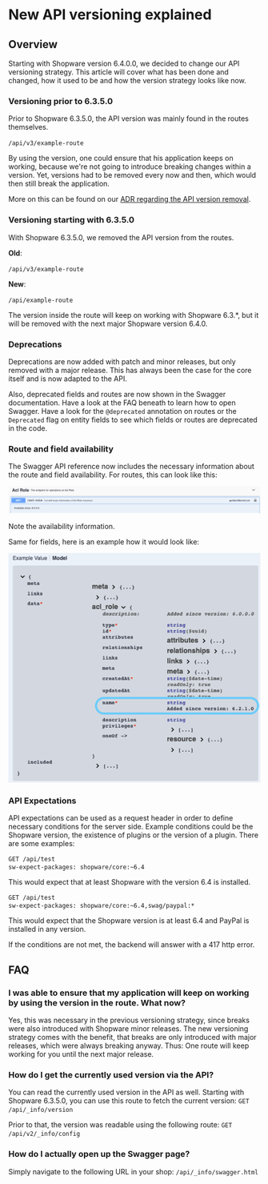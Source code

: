 # New API versioning explained

## Overview

Starting with Shopware version 6.4.0.0, we decided to change our API versioning strategy. 
This article will cover what has been done and changed, how it used to be and how the version strategy looks like now.

### Versioning prior to 6.3.5.0

Prior to Shopware 6.3.5.0, the API version was mainly found in the routes themselves.

`/api/v3/example-route`

By using the version, one could ensure that his application keeps on working, because we're not going to introduce breaking 
changes within a version. Yet, versions had to be removed every now and then, which would then still break the application.

More on this can be found on our [ADR regarding the API version removal](https://github.com/shopware/platform/blob/6.4.0.0/adr/2020-12-02-removing-api-version.md).

### Versioning starting with 6.3.5.0

With Shopware 6.3.5.0, we removed the API version from the routes.

**Old**: 

`/api/v3/example-route`

**New**:

`/api/example-route`

The version inside the route will keep on working with Shopware 6.3.*, but it will be removed with the next major Shopware version 6.4.0.

### Deprecations

Deprecations are now added with patch and minor releases, but only removed with a major release. 
This has always been the case for the core itself and is now adapted to the API.

Also, deprecated fields and routes are now shown in the Swagger documentation. 
Have a look at the FAQ beneath to learn how to open Swagger. Have a look for the `@deprecated` annotation on routes or the
`Deprecated` flag on entity fields to see which fields or routes are deprecated in the code.

### Route and field availability

The Swagger API reference now includes the necessary information about the route and field availability. For routes, this can look like this:


![Availability route](../../../.gitbook/assets/availability_route.png)

Note the availability information.

Same for fields, here is an example how it would look like:

![Availability field](../../../.gitbook/assets/availability_field.png)

### API Expectations

API expectations can be used as a request header in order to define necessary conditions for the server side.
Example conditions could be the Shopware version, the existence of plugins or the version of a plugin.
There are some examples:

```
GET /api/test
sw-expect-packages: shopware/core:~6.4
```

This would expect that at least Shopware with the version 6.4 is installed.

```
GET /api/test
sw-expect-packages: shopware/core:~6.4,swag/paypal:*
```

This would expect that the Shopware version is at least 6.4 and PayPal is installed in any version.

If the conditions are not met, the backend will answer with a 417 http error.

## FAQ

### I was able to ensure that my application will keep on working by using the version in the route. What now?

Yes, this was necessary in the previous versioning strategy, since breaks were also introduced with Shopware minor releases.
The new versioning strategy comes with the benefit, that breaks are only introduced with major releases, which were always breaking anyway.
Thus: One route will keep working for you until the next major release.

### How do I get the currently used version via the API?

You can read the currently used version in the API as well. Starting with Shopware 6.3.5.0, you can use this route to fetch the current version:
`GET /api/_info/version`

Prior to that, the version was readable using the following route:
`GET /api/v2/_info/config`

### How do I actually open up the Swagger page?

Simply navigate to the following URL in your shop: `/api/_info/swagger.html`